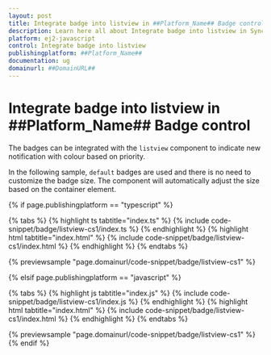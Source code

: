 ```yaml
---
layout: post
title: Integrate badge into listview in ##Platform_Name## Badge control | Syncfusion
description: Learn here all about Integrate badge into listview in Syncfusion ##Platform_Name## Badge control of Syncfusion Essential JS 2 and more.
platform: ej2-javascript
control: Integrate badge into listview 
publishingplatform: ##Platform_Name##
documentation: ug
domainurl: ##DomainURL##
---
```


# Integrate badge into listview in ##Platform_Name## Badge control

The badges can be integrated with the `listview` component to indicate new notification with colour based on priority.

In the following sample, `default` badges are used and there is no need to customize the badge size. The component will automatically adjust the size based on the container element.

{% if page.publishingplatform == "typescript" %}

 {% tabs %}
{% highlight ts tabtitle="index.ts" %}
{% include code-snippet/badge/listview-cs1/index.ts %}
{% endhighlight %}
{% highlight html tabtitle="index.html" %}
{% include code-snippet/badge/listview-cs1/index.html %}
{% endhighlight %}
{% endtabs %}
        
{% previewsample "page.domainurl/code-snippet/badge/listview-cs1" %}

{% elsif page.publishingplatform == "javascript" %}

{% tabs %}
{% highlight js tabtitle="index.js" %}
{% include code-snippet/badge/listview-cs1/index.js %}
{% endhighlight %}
{% highlight html tabtitle="index.html" %}
{% include code-snippet/badge/listview-cs1/index.html %}
{% endhighlight %}
{% endtabs %}

{% previewsample "page.domainurl/code-snippet/badge/listview-cs1" %}
{% endif %}